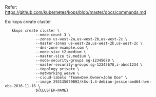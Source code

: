 
Refer: https://github.com/kubernetes/kops/blob/master/docs/commands.md

Ex: kops create cluster

       kkops create cluster \
                  --node-count 3 \
                  --zones us-west-2a,us-west-2b,us-west-2c \
                  --master-zones us-west-2a,us-west-2b,us-west-2c \
                  --dns-zone example.com \
                  --node-size t2.medium \
                  --master-size t2.medium \
                  --node-security-groups sg-12345678 \
                  --master-security-groups sg-12345678,i-abcd1234 \
                  --topology private \
                  --networking weave \
                  --cloud-labels "Team=Dev,Owner=John Doe" \
                  --image 293135079892/k8s-1.4-debian-jessie-amd64-hvm-ebs-2016-11-16 \
                  ${CLUSTER-NAME}


